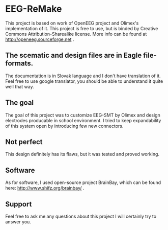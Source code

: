 # EEG-ReMake
This project is based on work of OpenEEG project and Olimex's implementation of it. This project is free to use, but is binded by Creative Commons Attribution-Sharealike license. More info can be found at http://openeeg.sourceforge.net .

## The scematic and design files are in Eagle file-formats.
The documentation is in Slovak language and I don't have translation of it. Feel free to use google translator, you should be able to understand it quite well that way.

## The goal
The goal of this project was to customize EEG-SMT by Olimex and design electrodes producable in school environment. I tried to keep expandability of this system open by introducing few new connectors. 

## Not perfect
This design definitely has its flaws, but it was tested and proved working.

## Software
As for software, I used open-source project BrainBay, which can be found here: http://www.shifz.org/brainbay/ .

## Support
Feel free to ask me any questions about this project I will certainly try to answer you.
